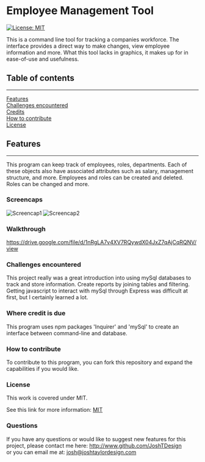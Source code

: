   
# Employee Management Tool
[![License: MIT](https://img.shields.io/badge/License-MIT-yellow.svg)](#licence)

This is a command line tool for tracking a companies workforce. The interface provides a direct way to make changes, view employee information and more. What this tool lacks in graphics, it makes up for in ease-of-use and usefulness.
## Table of contents

***

[Features](#features)  
[Challenges encountered](#challenges-encountered)  
[Credits](#where-credit-is-due)  
[How to contribute](#how-to-contribute)  
[License](#licence)  


## Features  

*** 

This program can keep track of employees, roles, departments. Each of these objects also have associated attributes such as salary, management structure, and more. Employees and roles can be created and deleted. Roles can be changed and more.

### Screencaps

![Screencap1](https://user-images.githubusercontent.com/78992027/116192617-f6e5b100-a6e2-11eb-8dab-5a0fcbe7c28e.PNG)
![Screencap2](https://user-images.githubusercontent.com/78992027/116192627-f8af7480-a6e2-11eb-858b-c0588be970e4.PNG)


### Walkthrough
https://drive.google.com/file/d/1nRgLA7v4XV7RQywdX04JxZ7qAjCqRQNV/view

### Challenges encountered  
This project really was a great introduction into using mySql databases to track and store information. Create reports by joining tables and filtering. Getting javascript to interact with mySql through Express was difficult at first, but I certainly learned a lot.


### Where credit is due  
This program uses npm packages 'Inquirer' and 'mySql' to create an interface between command-line and database.

### How to contribute  
To contribute to this program, you can fork this repository and expand the capabilities if you would like.


### License  
This work is covered under MIT.

 See this link for more information:
[MIT](https://opensource.org/licenses/MIT)  


### Questions 
If you have any questions or would like to suggest new features for this project, please contact me here: 
http://www.github.com/JoshTDesign    
or you can email me at: josh@joshtaylordesign.com



